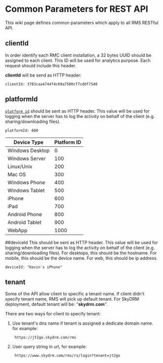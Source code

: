 # Common Parameters for REST API

This wiki page defines common parameters which apply to all RMS RESTful API.

## clientId

In order identify each RMC client installation, a 32 bytes UUID should be assigned to each client. This ID will be used for analytics purpose. Each request should include this header.

**clientId** will be send as HTTP header:

```
clientId: 3783caa4744f4c69a7500cf7cd6f7540
```

## platformId
[`platform id`](../../RMD/platform.md) should be sent as HTTP header. This value will be used for logging when the server has to log the activity on behalf of the client (e.g. sharing/downloading files).

```
platformId: 600
```

| Device Type     | Platform ID |
|-----------------|-------------|
| Windows Desktop | 0           |
| Windows Server  | 100         |
| Linux/Unix      | 200         |
| Mac OS          | 300         |
| Windows Phone   | 400         |
| Windows Tablet  | 500         |
| iPhone          | 600         |
| iPad            | 700         |
| Android Phone   | 800         |
| Android Tablet  | 900         |
| WebApp          | 1000        |

##deviceId
This should be sent as HTTP header. This value will be used for logging when the server has to log the activity on behalf of the client (e.g. sharing/downloading files).
For desktops, this should be the hostname. For mobile, this should be the device name. For web, this should be ip address.

```
deviceId: "Kevin's iPhone"
```

## tenant

Some of the API allow client to specific a tenant name. If client didn't specify tenant name, RMS will pick up default tenant. For SkyDRM deployment, default tenant will be: "**skydrm.com**".

There are two ways for client to specify tenant:

1. Use tenant's dns name if tenant is assigned a dedicate domain name. for example:

		https://jt2go.skydrm.com/rms

2. User query string in url, for example:

		https://www.skydrm.com/rms/rs/login?tenant=jt2go